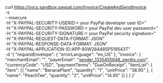 curl https://svcs.sandbox.paypal.com/Invoice/CreateAndSendInvoice \
  -s \
  --insecure \
  -H "X-PAYPAL-SECURITY-USERID:< your PayPal developer user ID>" \
  -H "X-PAYPAL-SECURITY-PASSWORD:< your PayPal dev user password>" \
  -H "X-PAYPAL-SECURITY-SIGNATURE:< your PayPal security signature>" \
  -H "X-PAYPAL-REQUEST-DATA-FORMAT: JSON" \
  -H "X-PAYPAL-RESPONSE-DATA-FORMAT: JSON" \
  -H "X-PAYPAL-APPLICATION-ID:APP-80W284485P519543T" \
  -d '{
        "requestEnvelope": {
          "errorLanguage": "en_US"
        },
        "invoice": {
          "merchantEmail": "<your merchant account email address>",
          "payerEmail": "sender_1335455648_per@x.com",
          "currencyCode": "USD",
          "paymentTerms": "DueOnReceipt",
          "itemList": {
            "item": [{
              "name": "BananaPlant",
              "quantity": "1",
              "unitPrice": "38.95"
            }, {
              "name": "PeachTee",
              "quantity": "2",
              "unitPrice": "14.95"
            }]
          }
        }
      }'

